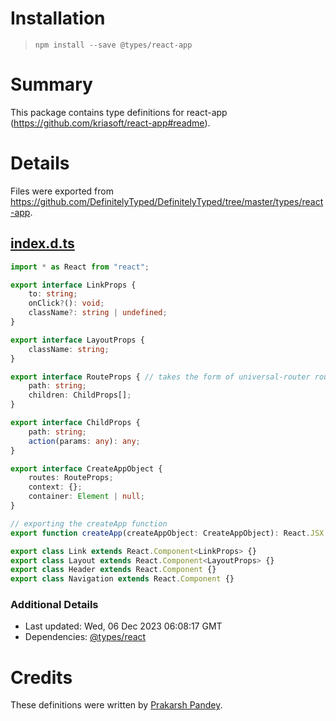 # Installation
> `npm install --save @types/react-app`

# Summary
This package contains type definitions for react-app (https://github.com/kriasoft/react-app#readme).

# Details
Files were exported from https://github.com/DefinitelyTyped/DefinitelyTyped/tree/master/types/react-app.
## [index.d.ts](https://github.com/DefinitelyTyped/DefinitelyTyped/tree/master/types/react-app/index.d.ts)
````ts
import * as React from "react";

export interface LinkProps {
    to: string;
    onClick?(): void;
    className?: string | undefined;
}

export interface LayoutProps {
    className: string;
}

export interface RouteProps { // takes the form of universal-router routes
    path: string;
    children: ChildProps[];
}

export interface ChildProps {
    path: string;
    action(params: any): any;
}

export interface CreateAppObject {
    routes: RouteProps;
    context: {};
    container: Element | null;
}

// exporting the createApp function
export function createApp(createAppObject: CreateAppObject): React.JSX.Element;

export class Link extends React.Component<LinkProps> {}
export class Layout extends React.Component<LayoutProps> {}
export class Header extends React.Component {}
export class Navigation extends React.Component {}

````

### Additional Details
 * Last updated: Wed, 06 Dec 2023 06:08:17 GMT
 * Dependencies: [@types/react](https://npmjs.com/package/@types/react)

# Credits
These definitions were written by [Prakarsh Pandey](https://github.com/prakarshpandey).
